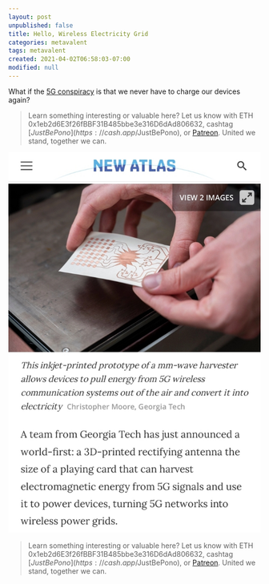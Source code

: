 ```yaml
---
layout: post
unpublished: false
title: Hello, Wireless Electricity Grid
categories: metavalent
tags: metavalent
created: 2021-04-02T06:58:03-07:00
modified: null
---
```


What if the [5G conspiracy](https://newatlas.com/energy/5g-energy-harvesting-wireless-power/) is that we never have to charge our devices again?

> Learn something interesting or valuable here? Let us know with ETH 0x1eb2d6E3f26fBBF31B485bbe3e316D6dAd806632, cashtag [$JustBePono](https://cash.app/$JustBePono), or [Patreon](https://patreon.com/metavalent). United we stand, together we can.

[![Image](/assets/images/image_picker3351765670710092289.jpg)](https://newatlas.com/energy/5g-energy-harvesting-wireless-power/)

> Learn something interesting or valuable here? Let us know with ETH 0x1eb2d6E3f26fBBF31B485bbe3e316D6dAd806632, cashtag [$JustBePono](https://cash.app/$JustBePono), or [Patreon](https://patreon.com/metavalent). United we stand, together we can.